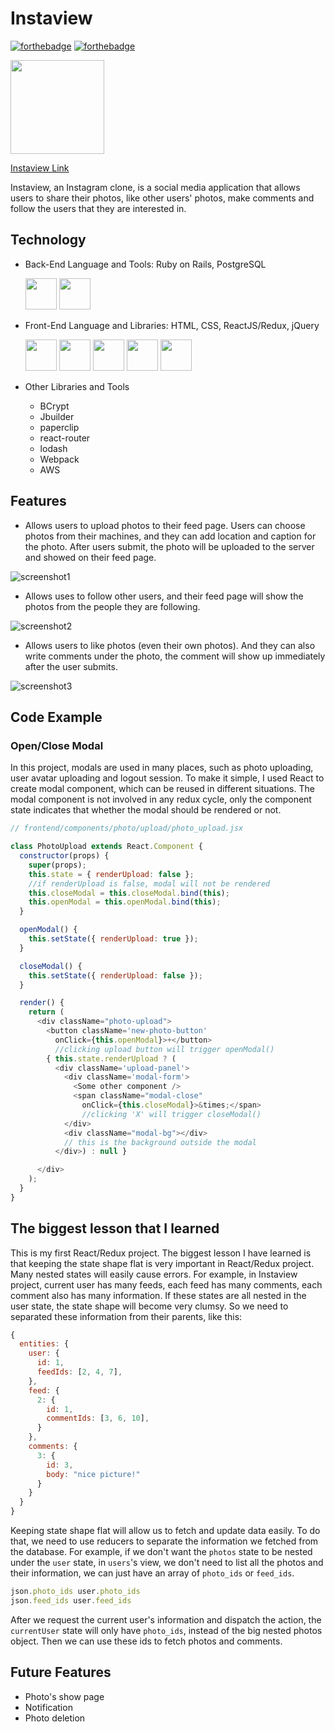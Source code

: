 # Instaview   

 [![forthebadge](http://forthebadge.com/images/badges/built-with-love.svg)](http://forthebadge.com)  [![forthebadge](http://forthebadge.com/images/badges/makes-people-smile.svg)](http://forthebadge.com)

<img src="https://github.com/chaofan85/Instaview/blob/master/docs/instaview.png?raw=true" width="150">

[Instaview Link](https://instaview-app.herokuapp.com/)

Instaview, an Instagram clone, is a social media application that allows users to share their photos, like other users' photos, make comments and follow the users that they are interested in.


## Technology
* Back-End Language and Tools: Ruby on Rails, PostgreSQL

  <img src="https://github.com/chaofan85/Instaview/blob/master/docs/rails-logo.png?raw=true" width="50">  <img src="https://github.com/chaofan85/Instaview/blob/master/docs/postgresql-logo.png?raw=true" height="50">

* Front-End Language and Libraries: HTML, CSS, ReactJS/Redux, jQuery

  <img src="https://github.com/chaofan85/Instaview/blob/master/docs/HTML5_Logo.png?raw=true" width="50">  <img src="https://github.com/chaofan85/Instaview/blob/master/docs/css3.png?raw=true" height="50">  <img src="https://github.com/chaofan85/Instaview/blob/master/docs/react.png?raw=true" width="50">  <img src="https://github.com/chaofan85/Instaview/blob/master/docs/redux.png?raw=true" width="50">  <img src="https://github.com/chaofan85/Instaview/blob/master/docs/jquery_logo.png?raw=true" width="50">

* Other Libraries and Tools
  * BCrypt
  * Jbuilder
  * paperclip
  * react-router
  * lodash
  * Webpack
  * AWS


## Features
* Allows users to upload photos to their feed page. Users can choose photos from their machines, and they can add location and caption for the photo. After users submit, the photo will be uploaded to the server and showed on their feed page.


![screenshot1](https://github.com/chaofan85/Instaview/blob/master/docs/screenshot1.png?raw=true)


* Allows uses to follow other users, and their feed page will show the photos from the people they are following.


![screenshot2](https://github.com/chaofan85/Instaview/blob/master/docs/screenshot2.png?raw=true)


* Allows users to like photos (even their own photos). And they can also write comments under the photo, the comment will show up immediately after the user submits.


![screenshot3](https://github.com/chaofan85/Instaview/blob/master/docs/screenshot3.png?raw=true)

## Code Example

### Open/Close Modal

In this project, modals are used in many places, such as photo uploading, user avatar uploading and logout session. To make it simple, I used React to create modal component, which can be reused in different situations. The modal component is not involved in any redux cycle, only the component state indicates that whether the modal should be rendered or not.

```js
// frontend/components/photo/upload/photo_upload.jsx

class PhotoUpload extends React.Component {
  constructor(props) {
    super(props);
    this.state = { renderUpload: false };
    //if renderUpload is false, modal will not be rendered
    this.closeModal = this.closeModal.bind(this);
    this.openModal = this.openModal.bind(this);
  }

  openModal() {
    this.setState({ renderUpload: true });
  }

  closeModal() {
    this.setState({ renderUpload: false });
  }

  render() {
    return (
      <div className="photo-upload">
        <button className='new-photo-button'
          onClick={this.openModal}>+</button>
          //clicking upload button will trigger openModal()
        { this.state.renderUpload ? (
          <div className='upload-panel'>
            <div className='modal-form'>
              <Some other component />
              <span className="modal-close"
                onClick={this.closeModal}>&times;</span>
                //clicking 'X' will trigger closeModal()
            </div>
            <div className="modal-bg"></div>
            // this is the background outside the modal
          </div>) : null }

      </div>
    );
  }
}

```


## The biggest lesson that I learned

This is my first React/Redux project. The biggest lesson I have learned is that keeping the state shape flat is very important in React/Redux project. Many nested states will easily cause errors. For example, in Instaview project, current user has many feeds, each feed has many comments, each comment also has many information. If these states are all nested in the user state, the state shape will become very clumsy. So we need to separated these information from their parents, like this:

```js
{
  entities: {
    user: {
      id: 1,
      feedIds: [2, 4, 7],
    },
    feed: {
      2: {
        id: 1,
        commentIds: [3, 6, 10],
      }
    },
    comments: {
      3: {
        id: 3,
        body: "nice picture!"
      }
    }
  }
}

```

Keeping state shape flat will allow us to fetch and update data easily. To do that, we need to use reducers to separate the information we fetched from the database. For example, if we don't want the `photos` state to be nested under the `user` state, in `users`'s view, we don't need to list all the photos and their information, we can just have an array of `photo_ids` or `feed_ids`.
```js
json.photo_ids user.photo_ids
json.feed_ids user.feed_ids
```

After we request the current user's information and dispatch the action, the `currentUser` state will only have `photo_ids`, instead of the big nested photos object. Then we can use these ids to fetch photos and comments.

## Future Features
* Photo's show page
* Notification
* Photo deletion
